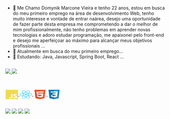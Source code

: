 - 💬  Me Chamo Domynik Marcone Vieira e tenho 22 anos, estou em busca do meu primeiro emprego na área de desenvolvimento Web,
tenho muito interesse e vontade de entrar naárea, desejo uma oportunidade de fazer parte desta empresa me comprometendo a
dar o melhor de mim profissionalmente, não tenho problemas em aprender novas tecnologias e adoro estudar programação,
me apaixonei pelo front-end e desejo me aperfeiçoar ao máximo para alcançar meus objetivos profissionais ...
- 🔭 Atualmente em busca do meu primeiro emprego...
- 🌱 Estudando: Java, Javascript, Spring Boot, React ...
##
 <div>
  <a href="https://github.com/rafaballerini">
  <img height="180em" src="https://github-readme-stats.vercel.app/api?username=domynikmv057&show_icons=true&theme=dracula&include_all_commits=true&count_private=true"/>
  <img height="180em" src="https://github-readme-stats.vercel.app/api/top-langs/?username=domynikmv057&layout=compact&langs_count=7&theme=dracula"/>
</div>
  
##
  
 <div style="display: inline_block"><br>
  <img align="center" alt="dom-Js" height="30" width="40" src="https://raw.githubusercontent.com/devicons/devicon/master/icons/javascript/javascript-plain.svg">
  <img align="center" alt="dom-React" height="30" width="40" src="https://raw.githubusercontent.com/devicons/devicon/master/icons/react/react-original.svg">
  <img align="center" alt="dom-HTML" height="30" width="40" src="https://raw.githubusercontent.com/devicons/devicon/master/icons/html5/html5-original.svg">
  <img align="center" alt="dom-CSS" height="30" width="40" src="https://raw.githubusercontent.com/devicons/devicon/master/icons/css3/css3-original.svg">
</div>
  
  ##
  
  <div>
     <a href="https://www.linkedin.com/in/domynik-marcone-158b3315b" target="_blank"><img src="https://img.shields.io/badge/-LinkedIn-%230077B5?style=for-the-badge&logo=linkedin&logoColor=white" target="_blank"></a> 
    <a href = "mailto:domynikmv.057@gmail.com"><img src="https://img.shields.io/badge/Gmail-D14836?style=for-the-badge&logo=gmail&logoColor=white" target="_blank"></a>
    <a href="http://api.whatsapp.com/send?phone=+55 32 9939-2143" target="_blank"><img src="https://img.shields.io/badge/WhatsApp-25D366?style=for-the-badge&logo=whatsapp&logoColor=white" target="_blank"></a> 
    <a href="https://www.facebook.com/domynik.marcone" target="_blank"><img src="https://img.shields.io/badge/Facebook-1877F2?style=for-the-badge&logo=facebook&logoColor=white" target="_blank"></a> 
  </div>
  
 ##
  
  
